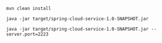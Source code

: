 `mvn clean install`

`java -jar target/spring-cloud-service-1.0-SNAPSHOT.jar`

`java -jar target/spring-cloud-service-1.0-SNAPSHOT.jar --server.port=2223`